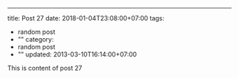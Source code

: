 ---
title: Post 27
date: 2018-01-04T23:08:00+07:00
tags:
  - random post
  - ""
category:
  - random post
  - ""
updated: 2013-03-10T16:14:00+07:00

This is content of post 27